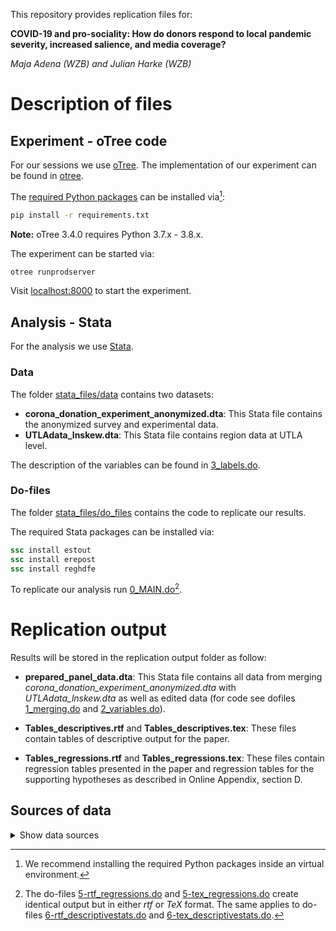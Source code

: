 
This repository provides replication files for:

**COVID-19 and pro-sociality: How do donors respond to local pandemic severity, increased salience, and media coverage?**

*Maja Adena (WZB) and Julian Harke (WZB)*

# Description of files

## Experiment - oTree code

For our sessions we use [oTree](https://otree.org/). The
implementation of our experiment can be found in [otree](otree).

The [required Python packages](otree/requirements.txt) can be installed via[^1]:
```bash
pip install -r requirements.txt
```
**Note:** oTree 3.4.0 requires Python 3.7.x - 3.8.x.

The experiment can be started via:
```bash
otree runprodserver
```

Visit [localhost:8000](http://localhost:8000) to start the experiment.

## Analysis - Stata

For the analysis we use [Stata](https://www.stata.com/).


### Data

The folder [stata_files/data](stata_files/data) contains two datasets:

- **corona_donation_experiment_anonymized.dta**: This Stata file
  contains the anonymized survey and experimental data.
- **UTLAdata_lnskew.dta**: This Stata file contains region data at
  UTLA level.

The description of the variables can be found in
[3_labels.do](stata_files/do_files/3_labels.do).

### Do-files

The folder [stata_files/do_files](stata_files/do_files) contains the
code to replicate our results.

The required Stata packages can be installed via:

```stata
ssc install estout
ssc install erepost
ssc install reghdfe
```

To replicate our analysis run
[0_MAIN.do](stata_files/do_files/0_MAIN.do)[^2].

# Replication output

Results will be stored in the replication output folder as follow:

- **prepared_panel_data.dta**: This Stata file contains all data from
  merging *corona_donation_experiment_anonymized.dta* with
  *UTLAdata_lnskew.dta* as well as edited data (for code see dofiles
  [1_merging.do](stata_files/do_files/1_merging.do) and
  [2_variables.do](stata_files/do_files/2_variables.do)).

- **Tables_descriptives.rtf** and **Tables_descriptives.tex**: These
  files contain tables of descriptive output for the paper.

- **Tables_regressions.rtf** and **Tables_regressions.tex**: These
  files contain regression tables presented in the paper and
  regression tables for the supporting hypotheses as described in
  Online Appendix, section D.

## Sources of data
<details>
<summary>Show data sources</summary>

| Source                                               | License and Terms of Use                                                                                                         |
|------------------------------------------------------|----------------------------------------------------------------------------------------------------------------------------------|
| [nomis](https://www.nomisweb.co.uk/)                 | Attribution required, [Open Government Licence v3.0](https://www.nationalarchives.gov.uk/doc/open-government-licence/version/3/) |
| [COVID-19 UK Data](https://coronavirus.data.gov.uk/) | Attribution required, [Open Government Licence v3.0](https://www.nationalarchives.gov.uk/doc/open-government-licence/version/3/) |

</details>

[^1]: We recommend installing the required Python packages inside an
    virtual environment.
[^2]: The do-files
    [5-rtf_regressions.do](stata_files/do_files/5-rtf_regressions.do)
    and
    [5-tex_regressions.do](stata_files/do_files/5-tex_regressions.do)
    create identical output but in either *rtf* or *TeX* format. The
    same applies to do-files
    [6-rtf_descriptivestats.do](stata_files/do_files/6-rtf_descriptivestats.do)
    and
    [6-tex_descriptivestats.do](stata_files/do_files/6-tex_descriptivestats.do).
